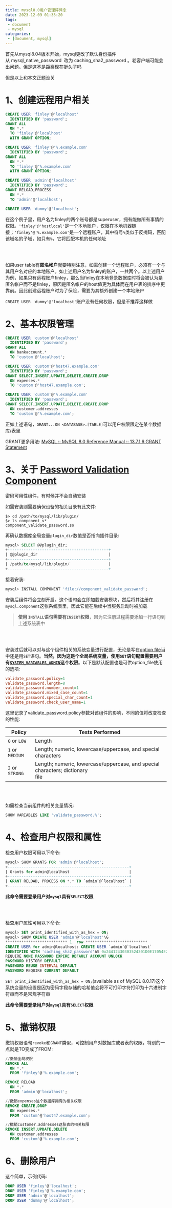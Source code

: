 ```yaml
---
title: mysql8.0用户管理碎碎念
date: 2023-12-09 01:35:20
tags: 
 - document
 - mysql 
categories:
 - [document, mysql]
---
```


首先从mysql8.04版本开始，mysql更改了默认身份插件从 mysql_native_password​  改为 caching_sha2_password​ 。老客户端可能会出问题。~~~~但是这不是距离现在挺久了吗~~~~

但是以上和本文正题没关

# 1、创建远程用户相关

```sql
CREATE USER 'finley'@'localhost'
  IDENTIFIED BY 'password';
GRANT ALL
  ON *.*
  TO 'finley'@'localhost'
  WITH GRANT OPTION;

CREATE USER 'finley'@'%.example.com'
  IDENTIFIED BY 'password';
GRANT ALL
  ON *.*
  TO 'finley'@'%.example.com'
  WITH GRANT OPTION;

CREATE USER 'admin'@'localhost'
  IDENTIFIED BY 'password';
GRANT RELOAD,PROCESS
  ON *.*
  TO 'admin'@'localhost';

CREATE USER 'dummy'@'localhost';
```

在这个例子里，用户名为finley的两个账号都是superuser，拥有能做所有事情的权限。`'finley'@'hostlocal'`是一个本地账户，仅限在本地机器链接；`'finley'@'%.example.com'`是一个远程账户，其中符号`%`类似于反掩码，匹配该域名的子域，如只有`%`，它将匹配本机的任何地址

<br>

<br>

如果user table有**匿名帐户**就要特别注意，如需创建一个远程账户，必须有一个与其用户名对应的本地账户。如上述用户名为finley的账户，一共两个。以上述用户为例，如果只有远程账户finley，那么当finley在本地登录数据库时将会被认为是匿名帐户而不是finley，原因是匿名帐户的host值更为具体而在用户表的排序中更靠前。因此创建远程账户时为了保险，需要为其额外创建一个本地账户

`CREATE USER 'dummy'@'localhost'`账户没有任何权限，但是不推荐这样做

# 2、基本权限管理

```sql
CREATE USER 'custom'@'localhost'
  IDENTIFIED BY 'password';
GRANT ALL
  ON bankaccount.*
  TO 'custom'@'localhost';

CREATE USER 'custom'@'host47.example.com'
  IDENTIFIED BY 'password';
GRANT SELECT,INSERT,UPDATE,DELETE,CREATE,DROP
  ON expenses.*
  TO 'custom'@'host47.example.com';

CREATE USER 'custom'@'%.example.com'
  IDENTIFIED BY 'password';
GRANT SELECT,INSERT,UPDATE,DELETE,CREATE,DROP
  ON customer.addresses
  TO 'custom'@'%.example.com';
```

正如上述语句，`GRANT...ON <DATABASE>.[TABLE]`可以用户权限限定在某个数据库/表里

GRANT更多用法: [MySQL :: MySQL 8.0 Reference Manual :: 13.7.1.6 GRANT Statement](https://dev.mysql.com/doc/refman/8.0/en/grant.html)

# 3、关于 [Password Validation Component](https://dev.mysql.com/doc/refman/8.0/en/validate-password.html)

密码可用性组件，有时候并不会自动安装

如需安装则需要确保设备的相关目录有此文件:

```
$> cd /path/to/mysql/lib/plugin/
$> ls component_v*
component_validate_password.so
```

再确认数据库全局变量`plugin_dir`数值是否指向插件目录:

```sql
mysql> SELECT @@plugin_dir;
+--------------------------------------------+
| @@plugin_dir                               |
+--------------------------------------------+
| /path/to/mysql/lib/plugin/                 |
+--------------------------------------------+
```

接着安装:

```sql
mysql> INSTALL COMPONENT 'file://component_validate_password';
```

安装后组件将会立刻开启。这个语句会立即加载安装模块，然后将其注册在`mysql.component`这张系统表里，因此它能在后续中当服务启动时被加载

> **使用 `INSTALL`语句需要有`INSERT`权限**，因为它注册过程需要添加一行语句到上述系统表中

<br>

<br>

安装过后就可以对与这个组件相关的系统变量进行配置，无论是写在[option file](https://dev.mysql.com/doc/refman/8.0/en/option-files.html)当中还是用`SET`语句。**当然，因为这是个全局系统变量，使用`SET`语句配置需要用户有[`SYSTEM_VARIABLES_ADMIN`](https://dev.mysql.com/doc/refman/8.0/en/server-system-variables.html)这个权限**。以下是默认配置也是可供option_file使用的选项:

```ini
validate_password.policy=1
validate_password.length=8
validate_password.number_count=1
validate_password.mixed_case_count=1
validate_password.special_char_count=1
validate_password.check_user_name=1
```

这里记录了validate_password.policy参数对该组件的影响，不同的值将改变检查的性能:

| Policy          | Tests Performed                                                                   |
| --------------- | --------------------------------------------------------------------------------- |
| `0` or `LOW`    | Length                                                                            |
| `1` or `MEDIUM` | Length; numeric, lowercase/uppercase, and special characters                      |
| `2` or `STRONG` | Length; numeric, lowercase/uppercase, and special characters; dictionary<br> file |

<br>

<br>

如需检查当前组件的相关变量情况:

```sql
SHOW VARIABLES LIKE 'validate_password.%';
```

# 4、检查用户权限和属性

检查用户权限可用以下命令:

```sql
mysql> SHOW GRANTS FOR 'admin'@'localhost';
+-----------------------------------------------------+
| Grants for admin@localhost                          |
+-----------------------------------------------------+
| GRANT RELOAD, PROCESS ON *.* TO `admin`@`localhost` |
+-----------------------------------------------------+
```

**此命令需要登录用户对`mysql`具有`SELECT`权限**

<br>

<br>

检查用户属性可用以下命令:

```sql
mysql> SET print_identified_with_as_hex = ON;
mysql> SHOW CREATE USER 'admin'@'localhost'\G
*************************** 1. row ***************************
CREATE USER for admin@localhost: CREATE USER `admin`@`localhost`
IDENTIFIED WITH 'caching_sha2_password'AS 0x24412430303524301D0E17054E2241362B1419313C3E44326F294133734B30792F436E77764270373039612E32445250786D43594F45354532324B6169794F47457852796E32
REQUIRE NONE PASSWORD EXPIRE DEFAULT ACCOUNT UNLOCK
PASSWORD HISTORY DEFAULT
PASSWORD REUSE INTERVAL DEFAULT
PASSWORD REQUIRE CURRENT DEFAULT
```

`SET print_identified_with_as_hex = ON;`(available as of MySQL 8.0.17)这个系统变量的设置是因为密码字段存储的哈希值会将不可打印字符打印为十六进制字符串而不是常规字符串

**此命令需要登录用户对`mysql`具有`SELECT`权限**

# 5、撤销权限

撤销权限语句`revoke`和`GRANT`类似，可控制用户对数据库或者表的权限，特别的一点就是TO变成了FROM:

```sql
//撤销全局权限
REVOKE ALL
  ON *.*
  FROM 'finley'@'%.example.com';

REVOKE RELOAD
  ON *.*
  FROM 'admin'@'localhost';

//撤销expenses这个数据库拥有的相关权限
REVOKE CREATE,DROP
  ON expenses.*
  FROM 'custom'@'host47.example.com';

//撤销customer.addresses这张表的相关权限
REVOKE INSERT,UPDATE,DELETE
  ON customer.addresses
  FROM 'custom'@'%.example.com';
```

# 6、删除用户

这个简单，示例代码:

```sql
DROP USER 'finley'@'localhost';
DROP USER 'finley'@'%.example.com';
DROP USER 'admin'@'localhost';
DROP USER 'dummy'@'localhost';
```

